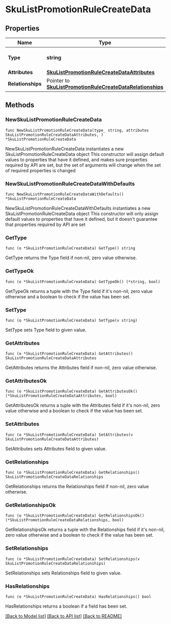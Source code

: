 # SkuListPromotionRuleCreateData

## Properties

Name | Type | Description | Notes
------------ | ------------- | ------------- | -------------
**Type** | **string** | The resource&#39;s type | [default to "sku_list_promotion_rules"]
**Attributes** | [**SkuListPromotionRuleCreateDataAttributes**](SkuListPromotionRuleCreateDataAttributes.md) |  | 
**Relationships** | Pointer to [**SkuListPromotionRuleCreateDataRelationships**](SkuListPromotionRuleCreateDataRelationships.md) |  | [optional] 

## Methods

### NewSkuListPromotionRuleCreateData

`func NewSkuListPromotionRuleCreateData(type_ string, attributes SkuListPromotionRuleCreateDataAttributes, ) *SkuListPromotionRuleCreateData`

NewSkuListPromotionRuleCreateData instantiates a new SkuListPromotionRuleCreateData object
This constructor will assign default values to properties that have it defined,
and makes sure properties required by API are set, but the set of arguments
will change when the set of required properties is changed

### NewSkuListPromotionRuleCreateDataWithDefaults

`func NewSkuListPromotionRuleCreateDataWithDefaults() *SkuListPromotionRuleCreateData`

NewSkuListPromotionRuleCreateDataWithDefaults instantiates a new SkuListPromotionRuleCreateData object
This constructor will only assign default values to properties that have it defined,
but it doesn't guarantee that properties required by API are set

### GetType

`func (o *SkuListPromotionRuleCreateData) GetType() string`

GetType returns the Type field if non-nil, zero value otherwise.

### GetTypeOk

`func (o *SkuListPromotionRuleCreateData) GetTypeOk() (*string, bool)`

GetTypeOk returns a tuple with the Type field if it's non-nil, zero value otherwise
and a boolean to check if the value has been set.

### SetType

`func (o *SkuListPromotionRuleCreateData) SetType(v string)`

SetType sets Type field to given value.


### GetAttributes

`func (o *SkuListPromotionRuleCreateData) GetAttributes() SkuListPromotionRuleCreateDataAttributes`

GetAttributes returns the Attributes field if non-nil, zero value otherwise.

### GetAttributesOk

`func (o *SkuListPromotionRuleCreateData) GetAttributesOk() (*SkuListPromotionRuleCreateDataAttributes, bool)`

GetAttributesOk returns a tuple with the Attributes field if it's non-nil, zero value otherwise
and a boolean to check if the value has been set.

### SetAttributes

`func (o *SkuListPromotionRuleCreateData) SetAttributes(v SkuListPromotionRuleCreateDataAttributes)`

SetAttributes sets Attributes field to given value.


### GetRelationships

`func (o *SkuListPromotionRuleCreateData) GetRelationships() SkuListPromotionRuleCreateDataRelationships`

GetRelationships returns the Relationships field if non-nil, zero value otherwise.

### GetRelationshipsOk

`func (o *SkuListPromotionRuleCreateData) GetRelationshipsOk() (*SkuListPromotionRuleCreateDataRelationships, bool)`

GetRelationshipsOk returns a tuple with the Relationships field if it's non-nil, zero value otherwise
and a boolean to check if the value has been set.

### SetRelationships

`func (o *SkuListPromotionRuleCreateData) SetRelationships(v SkuListPromotionRuleCreateDataRelationships)`

SetRelationships sets Relationships field to given value.

### HasRelationships

`func (o *SkuListPromotionRuleCreateData) HasRelationships() bool`

HasRelationships returns a boolean if a field has been set.


[[Back to Model list]](../README.md#documentation-for-models) [[Back to API list]](../README.md#documentation-for-api-endpoints) [[Back to README]](../README.md)


